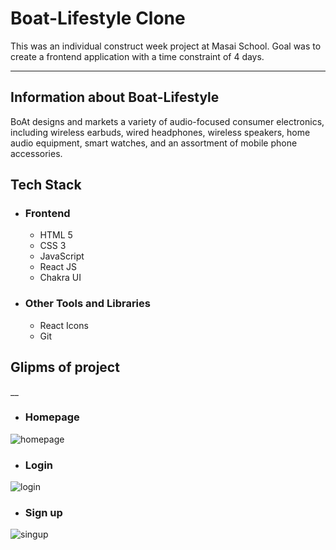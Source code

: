 
# Boat-Lifestyle Clone

<p>
This was an individual construct week project at Masai School.
Goal was to create a frontend application with a time constraint of 4 days.
</p>

___

## Information about Boat-Lifestyle 

<p> BoAt designs and markets a variety of audio-focused consumer electronics, including wireless earbuds, wired headphones, wireless speakers, home audio equipment, smart watches, and an assortment of mobile phone accessories.</p>

## Tech Stack
 - ### Frontend 
   * HTML 5
   * CSS 3
   * JavaScript
   * React JS
   * Chakra UI

 - ### Other Tools and Libraries 
   * React Icons
   * Git

 ## Glipms of project
__

   - ### Homepage 
<img src="https://i.imgur.com/xu1Gisb.png" alt="homepage" />

 
   - ### Login 
<img src="https://i.imgur.com/cHn6FIE.png" alt="login" />



   - ### Sign up 
<img src="https://i.imgur.com/q05zuF1.png" alt="singup" />


